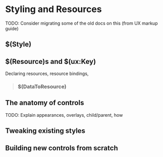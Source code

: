 # Styling and Resources

TODO: Consider migrating some of the old docs on this (from UX markup guide)

## $(Style)

## $(Resource)s and $(ux:Key)

Declaring resources, resource bindings,

> ### $(DataToResource)

## The anatomy of controls

TODO: Explain appearances, overlays, child/parent, how 

## Tweaking existing styles
 
## Building new controls from scratch